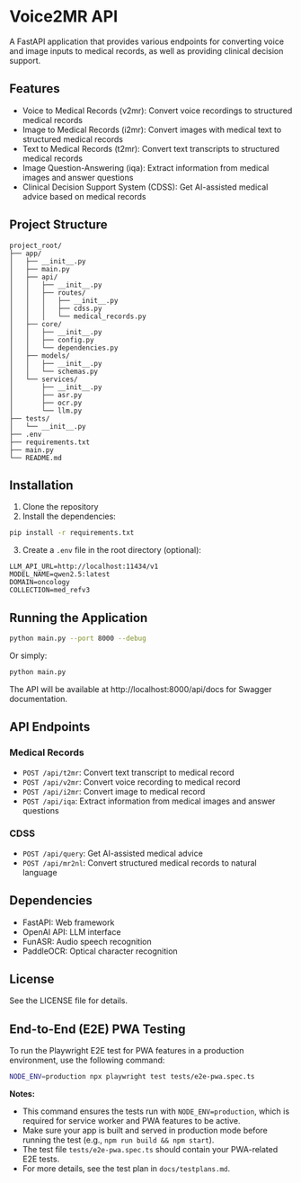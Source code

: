 # Voice2MR API

A FastAPI application that provides various endpoints for converting voice and image inputs to medical records, as well as providing clinical decision support.

## Features

- Voice to Medical Records (v2mr): Convert voice recordings to structured medical records
- Image to Medical Records (i2mr): Convert images with medical text to structured medical records
- Text to Medical Records (t2mr): Convert text transcripts to structured medical records
- Image Question-Answering (iqa): Extract information from medical images and answer questions
- Clinical Decision Support System (CDSS): Get AI-assisted medical advice based on medical records

## Project Structure

```
project_root/
├── app/
│   ├── __init__.py
│   ├── main.py
│   ├── api/
│   │   ├── __init__.py
│   │   ├── routes/
│   │   │   ├── __init__.py
│   │   │   ├── cdss.py
│   │   │   └── medical_records.py
│   ├── core/
│   │   ├── __init__.py
│   │   ├── config.py
│   │   └── dependencies.py
│   ├── models/
│   │   ├── __init__.py
│   │   └── schemas.py
│   └── services/
│       ├── __init__.py
│       ├── asr.py
│       ├── ocr.py
│       └── llm.py
├── tests/
│   └── __init__.py
├── .env
├── requirements.txt
├── main.py
└── README.md
```

## Installation

1. Clone the repository
2. Install the dependencies:

```bash
pip install -r requirements.txt
```

3. Create a `.env` file in the root directory (optional):

```
LLM_API_URL=http://localhost:11434/v1
MODEL_NAME=qwen2.5:latest
DOMAIN=oncology
COLLECTION=med_refv3
```

## Running the Application

```bash
python main.py --port 8000 --debug
```

Or simply:

```bash
python main.py
```

The API will be available at http://localhost:8000/api/docs for Swagger documentation.

## API Endpoints

### Medical Records

- `POST /api/t2mr`: Convert text transcript to medical record
- `POST /api/v2mr`: Convert voice recording to medical record
- `POST /api/i2mr`: Convert image to medical record
- `POST /api/iqa`: Extract information from medical images and answer questions

### CDSS

- `POST /api/query`: Get AI-assisted medical advice
- `POST /api/mr2nl`: Convert structured medical records to natural language

## Dependencies

- FastAPI: Web framework
- OpenAI API: LLM interface
- FunASR: Audio speech recognition
- PaddleOCR: Optical character recognition

## License

See the LICENSE file for details.

## End-to-End (E2E) PWA Testing

To run the Playwright E2E test for PWA features in a production environment, use the following command:

```sh
NODE_ENV=production npx playwright test tests/e2e-pwa.spec.ts
```

**Notes:**
- This command ensures the tests run with `NODE_ENV=production`, which is required for service worker and PWA features to be active.
- Make sure your app is built and served in production mode before running the test (e.g., `npm run build && npm start`).
- The test file `tests/e2e-pwa.spec.ts` should contain your PWA-related E2E tests.
- For more details, see the test plan in `docs/testplans.md`. 